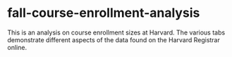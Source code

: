 # fall-course-enrollment-analysis
This is an analysis on course enrollment sizes at Harvard.  The various tabs demonstrate different aspects of the data found on the Harvard Registrar online.
